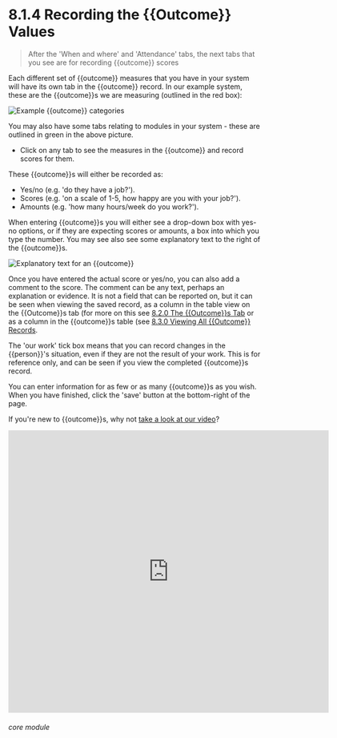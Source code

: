 # 8.1.4 <i class="fas fa-trophy"></i> Recording the {{Outcome}} Values

> After the 'When and where' and 'Attendance' tabs, the next tabs that you see are for recording {{outcome}} scores



Each different set of {{outcome}} measures that you have in your system will have its own tab in the {{outcome}} record. In our example system, these are the {{outcome}}s we are measuring (outlined in the red box):

![Example {{outcome}} categories](8.1.4a.png)

You may also have some tabs relating to modules in your system - these are outlined in green in the above picture.

- Click on any tab to see the measures in the {{outcome}} and record scores for them. 

These {{outcome}}s will either be recorded as:

   - Yes/no (e.g. 'do they have a job?').
   - Scores (e.g. 'on a scale of 1-5, how happy are you with your job?').
   - Amounts (e.g. 'how many hours/week do you work?').

When entering {{outcome}}s you will either see a drop-down box with yes-no options, or if they are expecting scores or amounts, a box into which you type the number.  You may see also see some explanatory text to the right of the {{outcome}}s.

![Explanatory text for an {{outcome}}](8.1.4b.png)

Once you have entered the actual score or yes/no, you can also add a comment to the score. The comment can be any text, perhaps an explanation or evidence. It is not a field that can be reported on, but it can be seen when viewing the saved record, as a column in the  table view on the {{Outcome}}s tab (for more on this see [8.2.0 The {{Outcome}}s Tab](/help/index/p/8.2.0) or as a column in the {{outcome}}s table (see [8.3.0 Viewing All {{Outcome}} Records](/help/index/p/8.3.0).

The 'our work' tick box means that you can record changes in the {{person}}'s situation, even if they are not the result of your work. This is for reference only, and can be seen if you view the completed {{outcome}}s record.

You can enter information for as few or as many {{outcome}}s as you wish. When you have finished, click the 'save' button at the bottom-right of the page. 

If you're new to {{outcome}}s, why not [take a look at our video](/help/index/p/51.5.1)?

<iframe src="https://player.vimeo.com/video/282332458" width="640" height="564" frameborder="0" allow="autoplay; fullscreen" allowfullscreen></iframe>


###### core module

